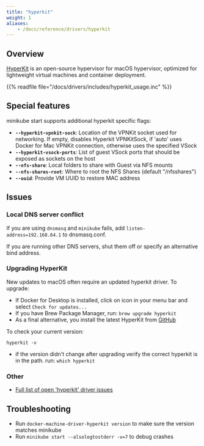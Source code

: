 ```yaml
---
title: "hyperkit"
weight: 1
aliases:
    - /docs/reference/drivers/hyperkit
---
```


## Overview

[HyperKit](https://github.com/moby/hyperkit) is an open-source hypervisor for macOS hypervisor, optimized for lightweight virtual machines and container deployment.

{{% readfile file="/docs/drivers/includes/hyperkit_usage.inc" %}}

## Special features

minikube start supports additional hyperkit specific flags:

* **`--hyperkit-vpnkit-sock`**: Location of the VPNKit socket used for networking. If empty, disables Hyperkit VPNKitSock, if 'auto' uses Docker for Mac VPNKit connection, otherwise uses the specified VSock
* **`--hyperkit-vsock-ports`**: List of guest VSock ports that should be exposed as sockets on the host
* **`--nfs-share`**: Local folders to share with Guest via NFS mounts
* **`--nfs-shares-root`**: Where to root the NFS Shares (default "/nfsshares")
* **`--uuid`**: Provide VM UUID to restore MAC address

## Issues

### Local DNS server conflict

If you are using `dnsmasq` and `minikube` fails, add `listen-address=192.168.64.1` to dnsmasq.conf.

If you are running other DNS servers, shut them off or specify an alternative bind address.

### Upgrading HyperKit

New updates to macOS often require an updated hyperkit driver. To upgrade:

* If Docker for Desktop is installed, click on icon in your menu bar and select `Check for updates...`
* If you have Brew Package Manager, run: `brew upgrade hyperkit`
* As a final alternative, you install the latest HyperKit from [GitHub](https://github.com/moby/hyperkit/releases)

To check your current version:

`hyperkit -v`

* if the version didn't change after upgrading verify the correct hyperkit is in the path. run: `which hyperkit`


### Other

* [Full list of open 'hyperkit' driver issues](https://github.com/kubernetes/minikube/labels/co%2Fhyperkit)

## Troubleshooting

* Run `docker-machine-driver-hyperkit version` to make sure the version matches minikube
* Run `minikube start --alsologtostderr -v=7` to debug crashes

